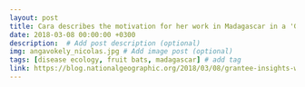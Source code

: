 ```yaml
---
layout: post
title: Cara describes the motivation for her work in Madagascar in a 'Grantee Insight' profile with National Geographic
date: 2018-03-08 00:00:00 +0300
description:  # Add post description (optional)
img: angavokely_nicolas.jpg # Add image post (optional)
tags: [disease ecology, fruit bats, madagascar] # add tag
link: https://blog.nationalgeographic.org/2018/03/08/grantee-insights-why-fruit-bats-why-not/
---
```

